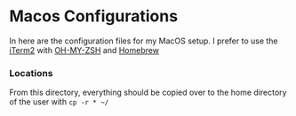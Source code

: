 # Macos Configurations

In here are the configuration files for my MacOS setup. I prefer to use the [iTerm2](https://iterm2.com/) with [OH-MY-ZSH](https://ohmyz.sh/) and [Homebrew](https://brew.sh)

### Locations
From this directory, everything should be copied over to the home directory of the user with `cp -r * ~/`